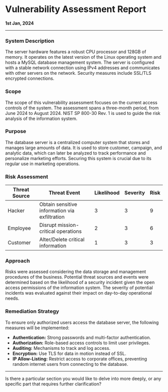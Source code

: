 # **Vulnerability Assessment Report**

**1st Jan, 2024**

---

### System Description

The server hardware features a robust CPU processor and 128GB of memory. It operates on the latest version of the Linux operating system and hosts a MySQL database management system. The server is configured with a stable network connection using IPv4 addresses and communicates with other servers on the network. Security measures include SSL/TLS encrypted connections.

### Scope

The scope of this vulnerability assessment focuses on the current access controls of the system. The assessment spans a three-month period, from June 2024 to August 2024. NIST SP 800-30 Rev. 1 is used to guide the risk analysis of the information system.

### Purpose

The database server is a centralized computer system that stores and manages large amounts of data. It is used to store customer, campaign, and analytic data, which can later be analyzed to track performance and personalize marketing efforts. Securing this system is crucial due to its regular use in marketing operations.

### Risk Assessment

| Threat Source | Threat Event                                 | Likelihood | Severity | Risk |
|---------------|----------------------------------------------|------------|----------|------|
| Hacker        | Obtain sensitive information via exfiltration| 3          | 3        | 9    |
| Employee      | Disrupt mission-critical operations          | 2          | 3        | 6    |
| Customer      | Alter/Delete critical information            | 1          | 3        | 3    |

### Approach

Risks were assessed considering the data storage and management procedures of the business. Potential threat sources and events were determined based on the likelihood of a security incident given the open access permissions of the information system. The severity of potential incidents was evaluated against their impact on day-to-day operational needs.

### Remediation Strategy

To ensure only authorized users access the database server, the following measures will be implemented:

- **Authentication:** Strong passwords and multi-factor authentication.
- **Authorization:** Role-based access controls to limit user privileges.
- **Auditing:** Mechanisms to track and log access.
- **Encryption:** Use TLS for data in motion instead of SSL.
- **IP Allow-Listing:** Restrict access to corporate offices, preventing random internet users from connecting to the database.

---

Is there a particular section you would like to delve into more deeply, or any specific part that requires further clarification?
